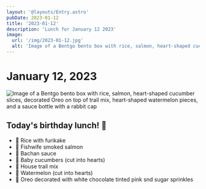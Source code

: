 ```yaml
---
layout: '@layouts/Entry.astro'
pubDate: 2023-01-12
title: '2023-01-12'
description: 'Lunch for January 12 2023'
image:
  url: '/img/2023-01-12.jpg'
  alt: 'Image of a Bentgo bento box with rice, salmon, heart-shaped cucumber slices, decorated Oreo on top of trail mix, heart-shaped watermelon pieces, and a sauce bottle with a rabbit cap'
---
```


# January 12, 2023

![Image of a Bentgo bento box with rice, salmon, heart-shaped cucumber slices, decorated Oreo on top of trail mix, heart-shaped watermelon pieces, and a sauce bottle with a rabbit cap](/img/2023-01-12.jpg)

## Today's birthday lunch! 🎉
* 🌸 Rice with furikake
* 🍣 Fishwife smoked salmon
* 🐙 Bachan sauce
* 🥒 Baby cucumbers (cut into hearts)
* 🥜 House trail mix
* 🍉 Watermelon (cut into hearts)
* 🎂 Oreo decorated with white chocolate tinted pink snd sugar sprinkles
